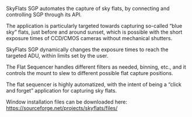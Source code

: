 SkyFlats SGP automates the capture of sky flats, by connecting and controlling SGP through its API.

The application is particularly targeted towards capturing so-called “blue sky” flats, just before and around sunset, which is possible with the short exposure times of CCD/CMOS cameras without mechanical shutters.

SkyFlats SGP dynamically changes the exposure times to reach the targeted ADU, within limits set by the user.

The Flat Sequencer handles different filters as needed, binning, etc., and it controls the mount to slew to different possible flat capture positions.

The flat sequencer is highly automatized, with the intent of being a “click and forget” application for capturing sky flats.

Window installation files can be downloaded here: https://sourceforge.net/projects/skyflats/files/

